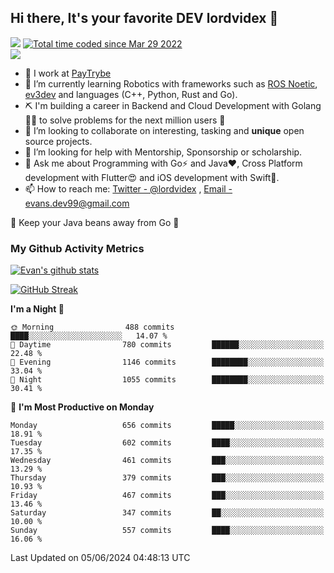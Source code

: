 ## Hi there, It's your favorite DEV lordvidex 👋
<img src="https://komarev.com/ghpvc/?username=lordvidex&label=Views&color=blue&style=plastic" /> <a href="https://wakatime.com/@0e56db35-d16b-410a-acc0-4085055304bf"><img src="https://wakatime.com/badge/user/0e56db35-d16b-410a-acc0-4085055304bf.svg" alt="Total time coded since Mar 29 2022" /></a>  
![](https://github-profile-trophy.vercel.app/?username=lordvidex)
- 🔭 I work at [PayTrybe](https://www.paytrybe.com)
- 🌱 I’m currently learning Robotics with frameworks such as [ROS Noetic](ros.org), [ev3dev](www.ev3dev.org) and languages (C++, Python, Rust and Go).
- ⛏️ I'm building a career in Backend and Cloud Development with Golang 🧙🏼 to solve problems for the next million users 🤌
- 👯 I’m looking to collaborate on interesting, tasking and **unique** open source projects.
- 🤔 I’m looking for help with Mentorship, Sponsorship or scholarship.
- 💬 Ask me about Programming with Go⚡️ and Java❤️, Cross Platform development with Flutter😍 and iOS development with Swift🚀.
- 📫 How to reach me: [Twitter - @lordvidex](https://twitter.com/lordvidex) , [Email - evans.dev99@gmail.com](mailto:evans.dev99@gmail.com?body=Hello%20Evans,)
  
    
🎤 Keep your Java beans away from Go 🌚
  
  
### My Github Activity Metrics
<div>
<!-- <a href="https://github.com/lordvidex">
  <img src="https://github-readme-stats.vercel.app/api/top-langs/?username=lordvidex&theme=light" />
</a>    -->
<!-- [![Top Langs](https://github-readme-stats.vercel.app/api/top-langs/?username=lordvidex)](https://github.com/lordvidex/)  -->
<a href="https://github.com/lordvidex">
 <img src="https://github-readme-stats.vercel.app/api?username=lordvidex&show_icons=true&theme=light&line_height=27" alt="Evan's github stats"/>
</a>
</div>

[![GitHub Streak](https://github-readme-streak-stats.herokuapp.com?user=lordvidex&theme=github-dark&hide_border=true)](https://git.io/streak-stats)

<!--
  <a href="https://github.com/iampawan/FlutterExampleApps">
    <img align="center" src="https://github-readme-stats.vercel.app/api/pin/?username=iampawan&repo=FlutterExampleApps&theme=light" />

  </a>
  <a href="https://github.com/iampawan/VelocityX">
   <img align="center" src="https://github-readme-stats.vercel.app/api/pin/?username=iampawan&repo=VelocityX&theme=light" />
  </a>
-->
<!--START_SECTION:waka-->
**I'm a Night 🦉** 

```text
🌞 Morning                488 commits         ████░░░░░░░░░░░░░░░░░░░░░   14.07 % 
🌆 Daytime                780 commits         ██████░░░░░░░░░░░░░░░░░░░   22.48 % 
🌃 Evening                1146 commits        ████████░░░░░░░░░░░░░░░░░   33.04 % 
🌙 Night                  1055 commits        ████████░░░░░░░░░░░░░░░░░   30.41 % 
```
📅 **I'm Most Productive on Monday** 

```text
Monday                   656 commits         █████░░░░░░░░░░░░░░░░░░░░   18.91 % 
Tuesday                  602 commits         ████░░░░░░░░░░░░░░░░░░░░░   17.35 % 
Wednesday                461 commits         ███░░░░░░░░░░░░░░░░░░░░░░   13.29 % 
Thursday                 379 commits         ███░░░░░░░░░░░░░░░░░░░░░░   10.93 % 
Friday                   467 commits         ███░░░░░░░░░░░░░░░░░░░░░░   13.46 % 
Saturday                 347 commits         ██░░░░░░░░░░░░░░░░░░░░░░░   10.00 % 
Sunday                   557 commits         ████░░░░░░░░░░░░░░░░░░░░░   16.06 % 
```



 Last Updated on 05/06/2024 04:48:13 UTC
<!--END_SECTION:waka-->
